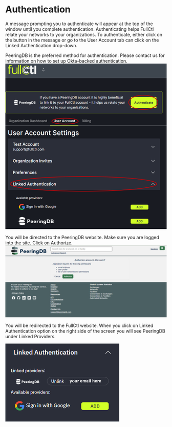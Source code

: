 # Authentication

A message prompting you to authenticate will appear at the top of the window until you complete authentication. Authenticating helps FullCtl relate your networks to your organizations. To authenticate, either click on the button in the message or go to the User Account tab can click on the Linked Authentication drop-down. 

PeeringDB is the preferred method for authentication. Please contact us for information on how to set up Okta-backed authentication.
   ![](img/authenticate.png)

You will be directed to the PeeringDB website. Make sure you are logged into the site. Click on Authorize.
   ![](img/authorize.png)

You will be redirected to the FullCtl website. When you click on Linked Authentication option on the right side of the screen you will see PeeringDB under Linked Providers.

   ![](img/linked.png)
